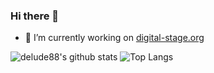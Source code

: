 ### Hi there 👋

- 🔭 I’m currently working on [digital-stage.org](https://www.digital-stage.org)

![delude88's github stats](https://github-readme-stats.vercel.app/api?username=delude88)
![Top Langs](https://github-readme-stats.vercel.app/api/top-langs/?username=delude88)
<!--
**delude88/delude88** is a ✨ _special_ ✨ repository because its `README.md` (this file) appears on your GitHub profile.

Here are some ideas to get you started:

- 🔭 I’m currently working on ...
- 🌱 I’m currently learning ...
- 👯 I’m looking to collaborate on ...
- 🤔 I’m looking for help with ...
- 💬 Ask me about ...
- 📫 How to reach me: ...
- 😄 Pronouns: ...
- ⚡ Fun fact: ...
-->
